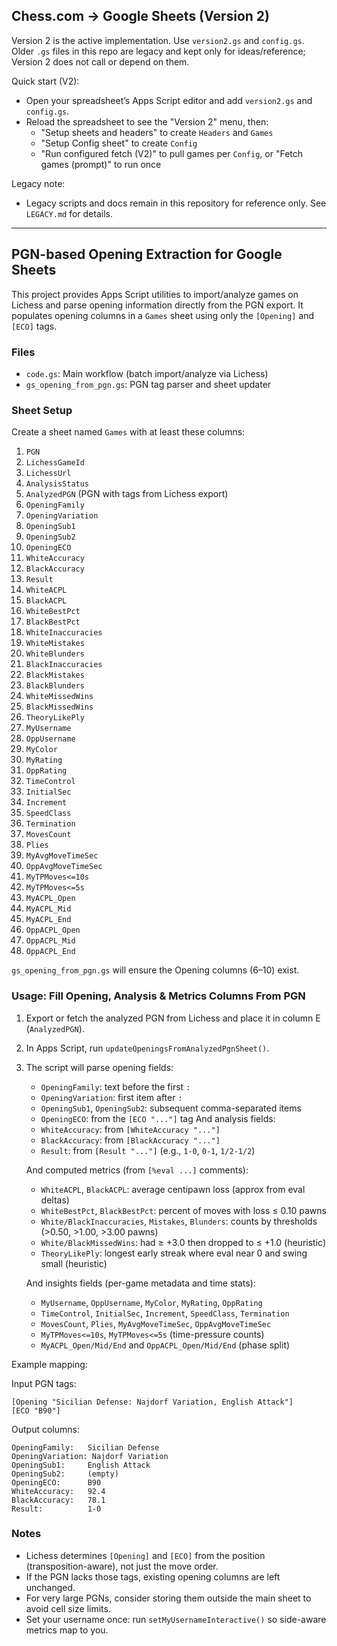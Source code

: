 ## Chess.com -> Google Sheets (Version 2)

Version 2 is the active implementation. Use `version2.gs` and `config.gs`. Older `.gs` files in this repo are legacy and kept only for ideas/reference; Version 2 does not call or depend on them.

Quick start (V2):
- Open your spreadsheet’s Apps Script editor and add `version2.gs` and `config.gs`.
- Reload the spreadsheet to see the "Version 2" menu, then:
  - "Setup sheets and headers" to create `Headers` and `Games`
  - "Setup Config sheet" to create `Config`
  - "Run configured fetch (V2)" to pull games per `Config`, or "Fetch games (prompt)" to run once

Legacy note:
- Legacy scripts and docs remain in this repository for reference only. See `LEGACY.md` for details.

---

## PGN-based Opening Extraction for Google Sheets

This project provides Apps Script utilities to import/analyze games on Lichess and parse opening information directly from the PGN export. It populates opening columns in a `Games` sheet using only the `[Opening]` and `[ECO]` tags.

### Files
- `code.gs`: Main workflow (batch import/analyze via Lichess)
- `gs_opening_from_pgn.gs`: PGN tag parser and sheet updater

### Sheet Setup
Create a sheet named `Games` with at least these columns:

1. `PGN`
2. `LichessGameId`
3. `LichessUrl`
4. `AnalysisStatus`
5. `AnalyzedPGN` (PGN with tags from Lichess export)
6. `OpeningFamily`
7. `OpeningVariation`
8. `OpeningSub1`
9. `OpeningSub2`
10. `OpeningECO`
11. `WhiteAccuracy`
12. `BlackAccuracy`
13. `Result`
14. `WhiteACPL`
15. `BlackACPL`
16. `WhiteBestPct`
17. `BlackBestPct`
18. `WhiteInaccuracies`
19. `WhiteMistakes`
20. `WhiteBlunders`
21. `BlackInaccuracies`
22. `BlackMistakes`
23. `BlackBlunders`
24. `WhiteMissedWins`
25. `BlackMissedWins`
26. `TheoryLikePly`
27. `MyUsername`
28. `OppUsername`
29. `MyColor`
30. `MyRating`
31. `OppRating`
32. `TimeControl`
33. `InitialSec`
34. `Increment`
35. `SpeedClass`
36. `Termination`
37. `MovesCount`
38. `Plies`
39. `MyAvgMoveTimeSec`
40. `OppAvgMoveTimeSec`
41. `MyTPMoves<=10s`
42. `MyTPMoves<=5s`
43. `MyACPL_Open`
44. `MyACPL_Mid`
45. `MyACPL_End`
46. `OppACPL_Open`
47. `OppACPL_Mid`
48. `OppACPL_End`

`gs_opening_from_pgn.gs` will ensure the Opening columns (6–10) exist.

### Usage: Fill Opening, Analysis & Metrics Columns From PGN
1. Export or fetch the analyzed PGN from Lichess and place it in column E (`AnalyzedPGN`).
2. In Apps Script, run `updateOpeningsFromAnalyzedPgnSheet()`.
3. The script will parse opening fields:
   - `OpeningFamily`: text before the first `:`
   - `OpeningVariation`: first item after `:`
   - `OpeningSub1`, `OpeningSub2`: subsequent comma-separated items
   - `OpeningECO`: from the `[ECO "..."]` tag
   And analysis fields:
   - `WhiteAccuracy`: from `[WhiteAccuracy "..."]`
   - `BlackAccuracy`: from `[BlackAccuracy "..."]`
   - `Result`: from `[Result "..."]` (e.g., `1-0`, `0-1`, `1/2-1/2`)

   And computed metrics (from `[%eval ...]` comments):
   - `WhiteACPL`, `BlackACPL`: average centipawn loss (approx from eval deltas)
   - `WhiteBestPct`, `BlackBestPct`: percent of moves with loss ≤ 0.10 pawns
   - `White/BlackInaccuracies`, `Mistakes`, `Blunders`: counts by thresholds (>0.50, >1.00, >3.00 pawns)
   - `White/BlackMissedWins`: had ≥ +3.0 then dropped to ≤ +1.0 (heuristic)
   - `TheoryLikePly`: longest early streak where eval near 0 and swing small (heuristic)

   And insights fields (per-game metadata and time stats):
   - `MyUsername`, `OppUsername`, `MyColor`, `MyRating`, `OppRating`
   - `TimeControl`, `InitialSec`, `Increment`, `SpeedClass`, `Termination`
   - `MovesCount`, `Plies`, `MyAvgMoveTimeSec`, `OppAvgMoveTimeSec`
   - `MyTPMoves<=10s`, `MyTPMoves<=5s` (time-pressure counts)
   - `MyACPL_Open/Mid/End` and `OppACPL_Open/Mid/End` (phase split)

Example mapping:

Input PGN tags:
```
[Opening "Sicilian Defense: Najdorf Variation, English Attack"]
[ECO "B90"]
```

Output columns:
```
OpeningFamily:   Sicilian Defense
OpeningVariation: Najdorf Variation
OpeningSub1:     English Attack
OpeningSub2:     (empty)
OpeningECO:      B90
WhiteAccuracy:   92.4
BlackAccuracy:   78.1
Result:          1-0
```

### Notes
- Lichess determines `[Opening]` and `[ECO]` from the position (transposition-aware), not just the move order.
- If the PGN lacks those tags, existing opening columns are left unchanged.
- For very large PGNs, consider storing them outside the main sheet to avoid cell size limits.
 - Set your username once: run `setMyUsernameInteractive()` so side-aware metrics map to you.
